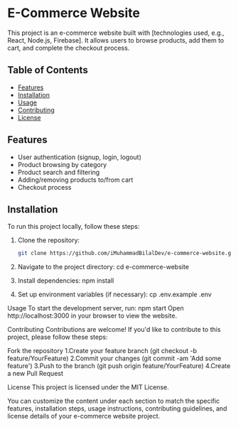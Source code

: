 # E-Commerce Website

This project is an e-commerce website built with [technologies used, e.g., React, Node.js, Firebase]. It allows users to browse products, add them to cart, and complete the checkout process.

## Table of Contents

- [Features](#features)
- [Installation](#installation)
- [Usage](#usage)
- [Contributing](#contributing)
- [License](#license)

## Features

- User authentication (signup, login, logout)
- Product browsing by category
- Product search and filtering
- Adding/removing products to/from cart
- Checkout process

## Installation

To run this project locally, follow these steps:

1. Clone the repository:
   ```sh
   git clone https://github.com/iMuhammadBilalDev/e-commerce-website.git


1. Navigate to the project directory:
cd e-commerce-website


2. Install dependencies:
npm install

3. Set up environment variables (if necessary):
cp .env.example .env

Usage
To start the development server, run:
npm start
Open http://localhost:3000 in your browser to view the website.

Contributing
Contributions are welcome! If you'd like to contribute to this project, please follow these steps:

Fork the repository
1.Create your feature branch (git checkout -b feature/YourFeature)
2.Commit your changes (git commit -am 'Add some feature')
3.Push to the branch (git push origin feature/YourFeature)
4.Create a new Pull Request

License
This project is licensed under the MIT License.

You can customize the content under each section to match the specific features, installation steps, usage instructions, contributing guidelines, and license details of your e-commerce website project.

